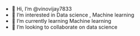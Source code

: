 - 👋 Hi, I’m @vinovijay7833
- 👀 I’m interested in Data science , Machine learning
- 🌱 I’m currently learning Machine learning
- 💞️ I’m looking to collaborate on data science
  

<!---
vinovijay7833/vinovijay7833 is a ✨ special ✨ repository because its `README.md` (this file) appears on your GitHub profile.
You can click the Preview link to take a look at your changes.
--->
